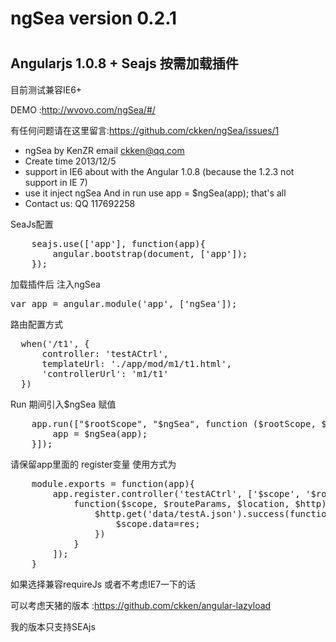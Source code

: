 <h1>ngSea version 0.2.1<h1>

<h2>Angularjs 1.0.8 + Seajs 按需加载插件</h2>
 
 目前测试兼容IE6+
 
 DEMO :http://wvovo.com/ngSea/#/
 
 有任何问题请在这里留言:https://github.com/ckken/ngSea/issues/1

* ngSea by KenZR email ckken@qq.com
 * Create time 2013/12/5
 * support in IE6 about with the Angular 1.0.8 (because the 1.2.3 not support in IE 7)
 * use it inject ngSea And in run use app = $ngSea(app); that's all
 * Contact us: QQ 117692258

SeaJs配置
<pre>
    seajs.use(['app'], function(app){
        angular.bootstrap(document, ['app']);
    });
</pre>


加载插件后 注入ngSea

<pre>
var app = angular.module('app', ['ngSea']);
</pre>

路由配置方式

<pre>
  when('/t1', {
      controller: 'testACtrl',
      templateUrl: './app/mod/m1/t1.html',
      'controllerUrl': 'm1/t1'
  })
</pre>

Run 期间引入$ngSea 赋值

<pre>
    app.run(["$rootScope", "$ngSea", function ($rootScope, $ngSea) {
        app = $ngSea(app);
    }]);
</pre>

请保留app里面的 register变量
使用方式为
<pre>
    module.exports = function(app){
        app.register.controller('testACtrl', ['$scope', '$routeParams', '$location', '$http',
            function($scope, $routeParams, $location, $http){
                $http.get('data/testA.json').success(function(res){
                    $scope.data=res;
                })
            }
        ]);
    }
</pre>


如果选择兼容requireJs 或者不考虑IE7一下的话

可以考虑天猪的版本 :https://github.com/ckken/angular-lazyload

我的版本只支持SEAjs
